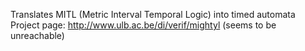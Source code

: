 Translates MITL (Metric Interval Temporal Logic) into timed automata
Project page: http://www.ulb.ac.be/di/verif/mightyl (seems to be unreachable)
